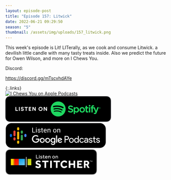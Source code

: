 ```yaml
---
layout: episode-post
title: "Episode 157: Litwick"
date: 2022-06-21 09:29:50
season: "5"
thumbnail: /assets/img/uploads/157_litwick.png
---
```

This week's episode is Lit! LITerally, as we cook and consume Litwick. a devilish little candle with many tasty treats inside. Also we predict the future for Owen Wilson, and more on I Chews You.

Discord:

<https://discord.gg/mTscvhdAYe>

{:.links}  
[![I Chews You on Apple Podcasts](https://linkmaker.itunes.apple.com/en-us/badge-lrg.svg?releaseDate=2019-04-16T00:00:00Z&kind=podcast&bubble=podcasts)](https://podcasts.apple.com/us/podcast/157-litwick/id1455409177?i=1000567266369)  [![I Chews You on Spotify](/assets/img/uploads/spotify-badge-button.svg)](https://open.spotify.com/episode/3SucjNre5TL0IbIgfOjUSL?si=j7rGYYYsSZeN7LkXBlix9A)  [![I Chews You on Google Podcasts](/assets/img/uploads/google-podcasts-badge-button.svg)](https://podcasts.google.com/feed/aHR0cDovL2ZlZWRzLmxpYnN5bi5jb20vMTY4ODIxL3Jzcw/episode/ZGQ3ODRmNWEtNzMyMS00ZmY2LTkzM2MtNDA3YTYzODllMzI1?sa=X&ved=0CAUQkfYCahcKEwjYy5qm-r74AhUAAAAAHQAAAAAQAQ)  [![I Chews You on Stitcher](/assets/img/uploads/stitcher-badge-button.svg)](https://www.stitcher.com/show/i-chews-you/episode/157-litwick-204246204)